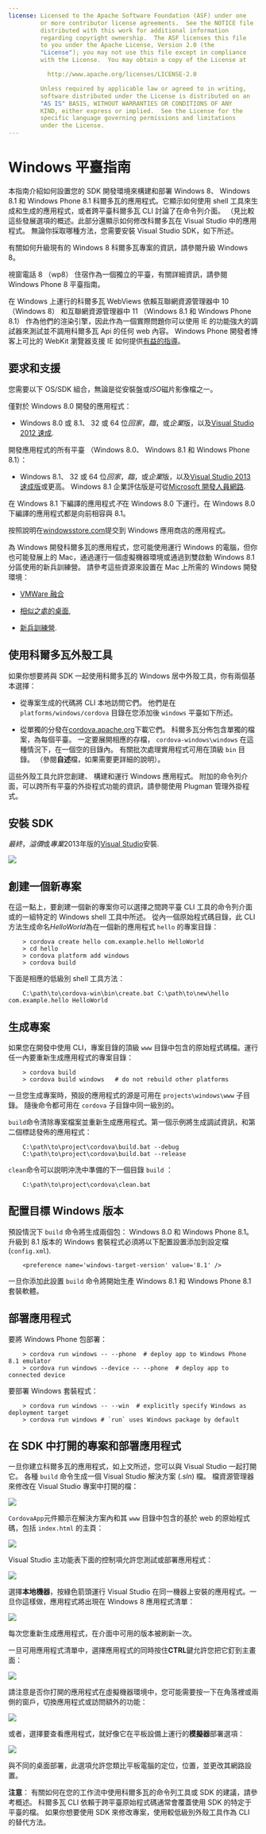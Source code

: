 ```yaml
---
license: Licensed to the Apache Software Foundation (ASF) under one
         or more contributor license agreements.  See the NOTICE file
         distributed with this work for additional information
         regarding copyright ownership.  The ASF licenses this file
         to you under the Apache License, Version 2.0 (the
         "License"); you may not use this file except in compliance
         with the License.  You may obtain a copy of the License at

           http://www.apache.org/licenses/LICENSE-2.0

         Unless required by applicable law or agreed to in writing,
         software distributed under the License is distributed on an
         "AS IS" BASIS, WITHOUT WARRANTIES OR CONDITIONS OF ANY
         KIND, either express or implied.  See the License for the
         specific language governing permissions and limitations
         under the License.
---
```


# Windows 平臺指南

本指南介紹如何設置您的 SDK 開發環境來構建和部署 Windows 8、 Windows 8.1 和 Windows Phone 8.1 科爾多瓦的應用程式。它顯示如何使用 shell 工具來生成和生成的應用程式，或者跨平臺科爾多瓦 CLI 討論了在命令列介面。 （見比較這些發展選項的概述。此部分還顯示如何修改科爾多瓦在 Visual Studio 中的應用程式。 無論你採取哪種方法，您需要安裝 Visual Studio SDK，如下所述。

有關如何升級現有的 Windows 8 科爾多瓦專案的資訊，請參閱升級 Windows 8。

視窗電話 8 （wp8） 住宿作為一個獨立的平臺，有關詳細資訊，請參閱 Windows Phone 8 平臺指南。

在 Windows 上運行的科爾多瓦 WebViews 依賴互聯網資源管理器中 10 （Windows 8） 和互聯網資源管理器中 11 （Windows 8.1 和 Windows Phone 8.1） 作為他們的渲染引擎，因此作為一個實際問題你可以使用 IE 的功能強大的調試器來測試並不調用科爾多瓦 Api 的任何 web 內容。 Windows Phone 開發者博客上可比的 WebKit 瀏覽器支援 IE 如何提供[有益的指導][1]。

 [1]: http://blogs.windows.com/windows_phone/b/wpdev/archive/2012/11/15/adapting-your-webkit-optimized-site-for-internet-explorer-10.aspx

## 要求和支援

您需要以下 OS/SDK 組合，無論是從安裝盤或*ISO*磁片影像檔之一。

僅對於 Windows 8.0 開發的應用程式：

*   Windows 8.0 或 8.1、 32 或 64 位*回家*，*臨*，或*企業*版，以及[Visual Studio 2012 速成][2].

 [2]: http://www.visualstudio.com/downloads

開發應用程式的所有平臺 （Windows 8.0、 Windows 8.1 和 Windows Phone 8.1）：

*   Windows 8.1、 32 或 64 位*回家*，*臨*，或*企業*版，以及[Visual Studio 2013 速成版][2]或更高。 Windows 8.1 企業評估版是可從[Microsoft 開發人員網路][3].

 [3]: http://msdn.microsoft.com/en-US/evalcenter/jj554510

在 Windows 8.1 下編譯的應用程式*不*在 Windows 8.0 下運行。在 Windows 8.0 下編譯的應用程式都是向前相容與 8.1。

<!-- 64-bit necessary? Pro necessary? ELSE still recommended for parallel WP dev -->

按照說明在[windowsstore.com][4]提交到 Windows 應用商店的應用程式。

 [4]: http://www.windowsstore.com/

<!-- true? -->

為 Windows 開發科爾多瓦的應用程式，您可能使用運行 Windows 的電腦，但你也可能發展上的 Mac，通過運行一個虛擬機器環境或通過到雙啟動 Windows 8.1 分區使用的新兵訓練營。 請參考這些資源來設置在 Mac 上所需的 Windows 開發環境：

*   [VMWare 融合][5]

*   [相似之處的桌面][6],

*   [新兵訓練營][7].

 [5]: http://msdn.microsoft.com/en-US/library/windows/apps/jj945426
 [6]: http://msdn.microsoft.com/en-US/library/windows/apps/jj945424
 [7]: http://msdn.microsoft.com/en-US/library/windows/apps/jj945423

## 使用科爾多瓦外殼工具

如果你想要將與 SDK 一起使用科爾多瓦的 Windows 居中外殼工具，你有兩個基本選擇：

*   從專案生成的代碼將 CLI 本地訪問它們。 他們是在 `platforms/windows/cordova` 目錄在您添加後 `windows` 平臺如下所述。

*   從單獨的分發在[cordova.apache.org][8]下載它們。 科爾多瓦分佈包含單獨的檔案，為每個平臺。 一定要展開相應的存檔， `cordova-windows\windows` 在這種情況下，在一個空的目錄內。 有關批次處理實用程式可用在頂級 `bin` 目錄。 （參閱**自述**檔，如果需要更詳細的說明）。

 [8]: http://cordova.apache.org

這些外殼工具允許您創建、 構建和運行 Windows 應用程式。 附加的命令列介面，可以跨所有平臺的外掛程式功能的資訊，請參閱使用 Plugman 管理外掛程式。

## 安裝 SDK

*最終*，*溢價*或*專業*2013年版的[Visual Studio][2]安裝.

![][9]

 [9]: img/guide/platforms/win8/win8_installSDK.png

## 創建一個新專案

在這一點上，要創建一個新的專案你可以選擇之間跨平臺 CLI 工具的命令列介面或的一組特定的 Windows shell 工具中所述。 從內一個原始程式碼目錄，此 CLI 方法生成命名*HelloWorld*為在一個新的應用程式 `hello` 的專案目錄：

        > cordova create hello com.example.hello HelloWorld
        > cd hello
        > cordova platform add windows
        > cordova build
    

下面是相應的低級別 shell 工具方法：

        C:\path\to\cordova-win\bin\create.bat C:\path\to\new\hello com.example.hello HelloWorld
    

## 生成專案

如果您在開發中使用 CLI，專案目錄的頂級 `www` 目錄中包含的原始程式碼檔。運行任一內要重新生成應用程式的專案目錄：

        > cordova build
        > cordova build windows   # do not rebuild other platforms
    

一旦您生成專案時，預設的應用程式的源是可用在 `projects\windows\www` 子目錄。 隨後命令都可用在 `cordova` 子目錄中同一級別的。

`build`命令清除專案檔案並重新生成應用程式。第一個示例將生成調試資訊，和第二個標誌發佈的應用程式：

        C:\path\to\project\cordova\build.bat --debug        
        C:\path\to\project\cordova\build.bat --release
    

`clean`命令可以説明沖洗中準備的下一個目錄 `build` ：

        C:\path\to\project\cordova\clean.bat
    

## 配置目標 Windows 版本

預設情況下 `build` 命令將生成兩個包： Windows 8.0 和 Windows Phone 8.1。升級到 8.1 版本的 Windows 套裝程式必須將以下配置設置添加到設定檔 (`config.xml`).

        <preference name='windows-target-version' value='8.1' />
    

一旦你添加此設置 `build` 命令將開始生產 Windows 8.1 和 Windows Phone 8.1 套裝軟體。

## 部署應用程式

要將 Windows Phone 包部署：

        > cordova run windows -- --phone  # deploy app to Windows Phone 8.1 emulator
        > cordova run windows --device -- --phone  # deploy app to connected device
    

要部署 Windows 套裝程式：

        > cordova run windows -- --win  # explicitly specify Windows as deployment target
        > cordova run windows # `run` uses Windows package by default
    

## 在 SDK 中打開的專案和部署應用程式

一旦你建立科爾多瓦的應用程式，如上文所述，您可以與 Visual Studio 一起打開它。 各種 `build` 命令生成一個 Visual Studio 解決方案 (*.sln*) 檔。 檔資源管理器來修改在 Visual Studio 專案中打開的檔：

![][10]

 [10]: img/guide/platforms/win8/win8_sdk_openSLN.png

`CordovaApp`元件顯示在解決方案內和其 `www` 目錄中包含的基於 web 的原始程式碼，包括 `index.html` 的主頁：

![][11]

 [11]: img/guide/platforms/win8/win8_sdk.png

Visual Studio 主功能表下面的控制項允許您測試或部署應用程式：

![][12]

 [12]: img/guide/platforms/win8/win8_sdk_deploy.png

選擇**本地機器**，按綠色箭頭運行 Visual Studio 在同一機器上安裝的應用程式。一旦你這樣做，應用程式將出現在 Windows 8 應用程式清單：

![][13]

 [13]: img/guide/platforms/win8/win8_sdk_runApp.png

每次您重新生成應用程式，在介面中可用的版本被刷新一次。

一旦可用應用程式清單中，選擇應用程式的同時按住**CTRL**鍵允許您把它釘到主畫面：

![][14]

 [14]: img/guide/platforms/win8/win8_sdk_runHome.png

請注意是否你打開的應用程式在虛擬機器環境中，您可能需要按一下在角落裡或兩側的窗戶，切換應用程式或訪問額外的功能：

![][15]

 [15]: img/guide/platforms/win8/win8_sdk_run.png

或者，選擇要查看應用程式，就好像它在平板設備上運行的**模擬器**部署選項：

![][16]

 [16]: img/guide/platforms/win8/win8_sdk_sim.png

與不同的桌面部署，此選項允許您類比平板電腦的定位，位置，並更改其網路設置。

**注意**： 有關如何在您的工作流中使用科爾多瓦的命令列工具或 SDK 的建議，請參考概述。 科爾多瓦 CLI 依賴于跨平臺原始程式碼通常會覆蓋使用 SDK 的特定于平臺的檔。 如果你想要使用 SDK 來修改專案，使用較低級別外殼工具作為 CLI 的替代方法。